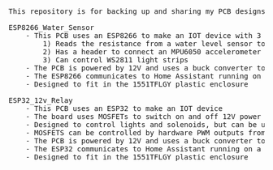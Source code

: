 <pre>
This repository is for backing up and sharing my PCB designs done in KICAD

ESP8266_Water_Sensor
	- This PCB uses an ESP8266 to make an IOT device with 3 functions:
		1) Reads the resistance from a water level sensor to determine how full a water tank is
		2) Has a header to connect an MPU6050 accelerometer
		3) Can control WS2811 light strips
	- The PCB is powered by 12V and uses a buck converter to step it down to 3.3V for the ESP8266 and the MPU6050
	- The ESP8266 communicates to Home Assistant running on a Raspberry Pi over WIFI
	- Designed to fit in the 1551TFLGY plastic enclosure

ESP32_12v_Relay
	- This PCB uses an ESP32 to make an IOT device
	- The board uses MOSFETs to switch on and off 12V power to up to 4 devices
	- Designed to control lights and solenoids, but can be used for other functions as well
	- MOSFETS can be controlled by hardware PWM outputs from the ESP32
	- The PCB is powered by 12V and uses a buck converter to step it down to 3.3V for the ESP32
	- The ESP32 communicates to Home Assistant running on a Raspberry Pi over WIFI
	- Designed to fit in the 1551TFLGY plastic enclosure
</pre>
